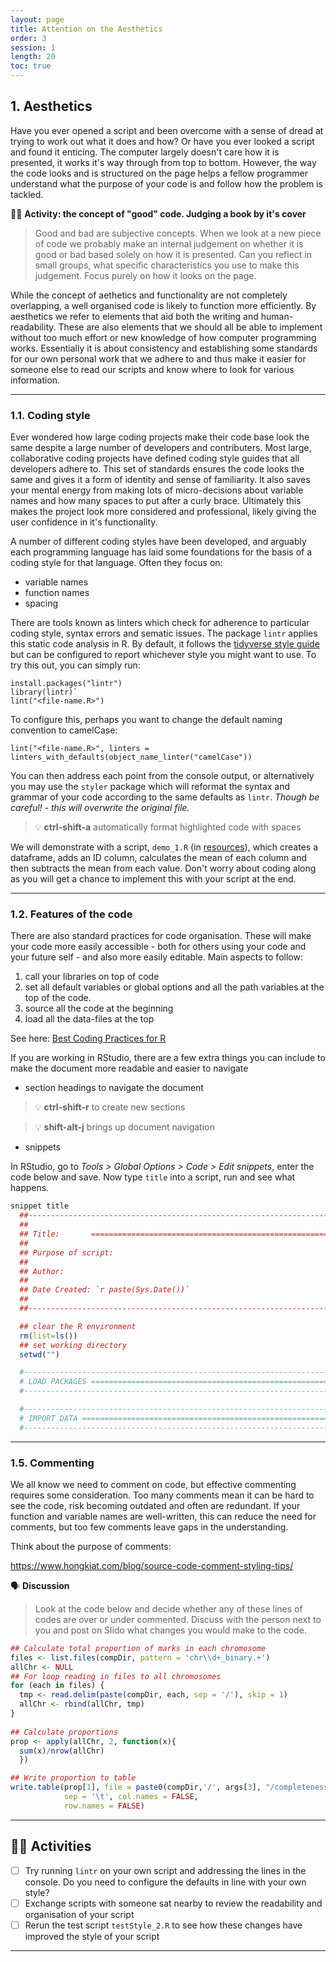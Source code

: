 ```yaml
---
layout: page
title: Attention on the Aesthetics
order: 3
session: 1
length: 20
toc: true
---
```



## 1. Aesthetics

Have you ever opened a script and been overcome with a sense of dread at trying to work out what it does and how? Or have you ever looked a script and found it enticing. The computer largely doesn't care how it is presented, it works it's way through from top to bottom. However, the way the code looks and is structured on the page helps a fellow programmer understand what the purpose of your code is and follow how the problem is tackled. 

🏃‍♀️ **Activity: the concept of "good" code. Judging a book by it's cover** 

>Good and bad are subjective concepts. When we look at a new piece of code we probably make an internal judgement on whether it is good or bad based solely on how it is presented. Can you reflect in small groups, what specific characteristics you use to make this judgement. Focus purely on how it looks on the page.


While the concept of aethetics and functionality are not completely overlapping, a well organised code is likely to function more efficiently. By aesthetics we refer to elements that aid both the writing and human-readability. These are also elements that we should all be able to implement without too much effort or new knowledge of how computer programming works. Essentially it is about consistency and establishing some standards for our own personal work that we adhere to and thus make it easier for someone else to read our scripts and know where to look for various information.  

-----

### 1.1. Coding style

Ever wondered how large coding projects make their code base look the same despite a large number of developers and contributers. Most large, collaborative coding projects have defined coding style guides that all developers adhere to. This set of standards ensures the code looks the same and gives it a form of identity and sense of familiarity. It also saves your mental energy from making lots of micro-decisions about variable names and how many spaces to put after a curly brace. Ultimately this makes the project look more considered and professional, likely giving the user confidence in it's functionality. 

A number of different coding styles have been developed, and arguably each programming language has laid some foundations for the basis of a coding style for that language. Often they focus on:

- variable names
- function names
- spacing

There are tools known as linters which check for adherence to particular coding style, syntax errors and sematic issues. The package `lintr` applies this static code analysis in R. By default, it follows the [tidyverse style guide](https://style.tidyverse.org/) but can be configured to report whichever style you might want to use. To try this out, you can simply run: 

~~~
install.packages("lintr")
library(lintr)`
lint("<file-name.R>")
~~~

To configure this, perhaps you want to change the default naming convention to camelCase:

`lint("<file-name.R>", linters = linters_with_defaults(object_name_linter("camelCase"))`

You can then address each point from the console output, or alternatively you may use the `styler` package which will reformat the syntax and grammar of your code according to the same defaults as `lintr`. *Though be careful! - this will overwrite the original file.* 

> 💡 **ctrl-shift-a**        automatically format highlighted code with spaces

We will demonstrate with a script, `demo_1.R` (in [resources](https://uniexeterrse.github.io/improve-r-code/resources.html)), which creates a dataframe, adds an ID column, calculates the mean of each column and then subtracts the mean from each value. Don't worry about coding along as you will get a chance to implement this with your script at the end.

-----

### 1.2. Features of the code

There are also standard practices for code organisation. These will make your code more easily accessible - both for others using your code and your future self - and also more easily editable. Main aspects to follow:

1. call your libraries on top of code
2. set all default variables or global options and all the path variables at the top of the code.
3. source all the code at the beginning
4. load all the data-files at the top

See here: [Best Coding Practices for R](https://bookdown.org/content/d1e53ac9-28ce-472f-bc2c-f499f18264a3/code.html)

If you are working in RStudio, there are a few extra things you can include to make the document more readable and easier to navigate    

- section headings to navigate the document
        
> 💡 **ctrl-shift-r**       to create new sections
        
> 💡 **shift-alt-j**         brings up document navigation
        
        
- snippets

In RStudio, go to *Tools > Global Options > Code > Edit snippets*, enter the code below and save. Now type `title` into a script, run and see what happens.

~~~r
snippet title
  ##---------------------------------------------------------------------#
  ##
  ## Title:       ========================================================
  ##
  ## Purpose of script:
  ##
  ## Author: 
  ##
  ## Date Created: `r paste(Sys.Date())`
  ##
  ##---------------------------------------------------------------------#

  ## clear the R environment
  rm(list=ls()) 
  ## set working directory
  setwd("")

  #----------------------------------------------------------------------#
  # LOAD PACKAGES ========================================================
  #----------------------------------------------------------------------#

  #----------------------------------------------------------------------#
  # IMPORT DATA ==========================================================
  #----------------------------------------------------------------------#
~~~

-----

### 1.5. Commenting

We all know we need to comment on code, but effective commenting requires some consideration. Too many comments mean it can be hard to see the code, risk becoming outdated and often are redundant. If your function and variable names are well-written, this can reduce the need for comments, but too few comments leave gaps in the understanding.

Think about the purpose of comments:

https://www.hongkiat.com/blog/source-code-comment-styling-tips/

🗣️ **Discussion**    

>Look at the code below and decide whether any of these lines of codes are over or under commented. Discuss with the person next to you and post on Slido what changes you would make to the code.

    
~~~r
## Calculate total proportion of marks in each chromosome
files <- list.files(compDir, pattern = 'chr\\d+_binary.+')
allChr <- NULL
## For loop reading in files to all chromosomes
for (each in files) {
  tmp <- read.delim(paste(compDir, each, sep = '/'), skip = 1)
  allChr <- rbind(allChr, tmp)
}
    
## Calculate proportions    
prop <- apply(allChr, 2, function(x){
  sum(x)/nrow(allChr)
  })

## Write proportion to table       
write.table(prop[1], file = paste0(compDir,'/', args[3], "/completeness.txt"), 
            sep = '\t', col.names = FALSE, 
            row.names = FALSE)    
~~~    
        

-----
    
## 🏃‍♀️ Activities

- [ ] Try running `lintr` on your own script and addressing the lines in the console. Do you need to configure the defaults in line with your own style?
- [ ] Exchange scripts with someone sat nearby to review the readability and organisation of your script
- [ ] Rerun the test script `testStyle_2.R` to see how these changes have improved the style of your script

-----
